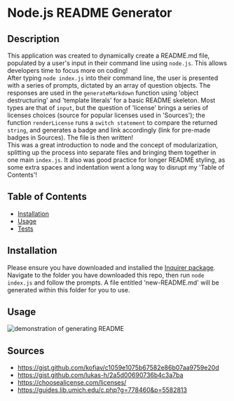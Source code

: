 # Node.js README Generator

## Description

This application was created to dynamically create a README.md file, populated by a user's input in their command line using `node.js`. This allows developers time to focus more on coding!  
After typing `node index.js` into their command line, the user is presented with a series of prompts, dictated by an array of question objects. The responses are used in the `generateMarkdown` function using 'object destructuring' and 'template literals' for a basic README skeleton. Most types are that of `input`, but the question of 'license' brings a series of licenses choices (source for popular licenses used in 'Sources'); the function `renderLicense` runs a `switch statement` to compare the returned `string`, and generates a badge and link accordingly (link for pre-made badges in Sources). The file is then written!  
This was a great introduction to node and the concept of modularization, splitting up the process into separate files and bringing them together in one main `index.js`. It also was good practice for longer README styling, as some extra spaces and indentation went a long way to disrupt my 'Table of Contents'!

## Table of Contents
- [Installation](#installation)  
- [Usage](#usage)  
- [Tests](#tests)   

## Installation

Please ensure you have downloaded and installed the [Inquirer package](https://www.npmjs.com/package/inquirer/v/8.2.4). Navigate to the folder you have downloaded this repo, then run `node index.js` and follow the prompts. A file entitled 'new-README.md' will be generated within this folder for you to use.

## Usage

![demonstration of generating README](./assets/images/demo-video.gif)

## Sources
- https://gist.github.com/kofiav/c1059e1075b67582e86b07aa9759e20d
- https://gist.github.com/lukas-h/2a5d00690736b4c3a7ba
- https://choosealicense.com/licenses/
- https://guides.lib.umich.edu/c.php?g=778460&p=5582813
